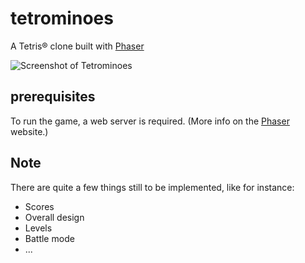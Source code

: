 # tetrominoes

A Tetris® clone built with [Phaser](http://phaser.io/)

![Screenshot of Tetrominoes](https://www.dropbox.com/s/warllx1tin5sq3c/Screenshot.png?raw=1)

## prerequisites

To run the game, a web server is required. (More info on the [Phaser](http://phaser.io/tutorials/getting-started/part2) website.)

## Note

There are quite a few things still to be implemented, like for instance:
- Scores
- Overall design
- Levels
- Battle mode
- ...

